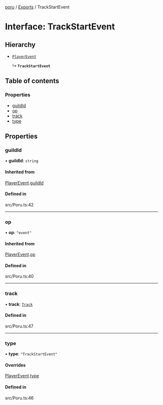 [poru](../README.md) / [Exports](../modules.md) / TrackStartEvent

# Interface: TrackStartEvent

## Hierarchy

- [`PlayerEvent`](PlayerEvent.md)

  ↳ **`TrackStartEvent`**

## Table of contents

### Properties

- [guildId](TrackStartEvent.md#guildid)
- [op](TrackStartEvent.md#op)
- [track](TrackStartEvent.md#track)
- [type](TrackStartEvent.md#type)

## Properties

### guildId

• **guildId**: `string`

#### Inherited from

[PlayerEvent](PlayerEvent.md).[guildId](PlayerEvent.md#guildid)

#### Defined in

src/Poru.ts:42

___

### op

• **op**: ``"event"``

#### Inherited from

[PlayerEvent](PlayerEvent.md).[op](PlayerEvent.md#op)

#### Defined in

src/Poru.ts:40

___

### track

• **track**: [`Track`](../classes/Track.md)

#### Defined in

src/Poru.ts:47

___

### type

• **type**: ``"TrackStartEvent"``

#### Overrides

[PlayerEvent](PlayerEvent.md).[type](PlayerEvent.md#type)

#### Defined in

src/Poru.ts:46
